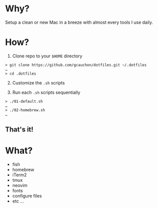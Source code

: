 # Why?

Setup a clean or new Mac in a breeze with almost every tools I use daily.

# How?

1. Clone repo to your `$HOME` directory

```shell
> git clone https://github.com/gcauchon/dotfiles.git ~/.dotfiles
…
> cd .dotfiles
```

2. Customize the `.sh` scripts

3. Run each `.sh` scripts sequentially

```shell
> ./01-default.sh
…
> ./02-homebrew.sh
…
```

## That's it!

# What?

- fish
- homebrew
- iTerm2
- tmux
- neovim
- fonts
- configure files
- etc ...
